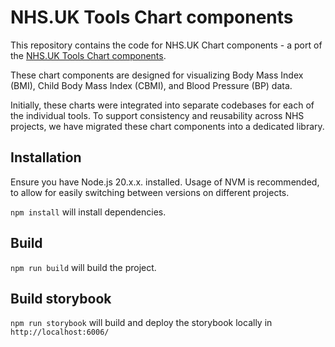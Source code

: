 # NHS.UK Tools Chart components

This repository contains the code for NHS.UK Chart components - a port of the [NHS.UK Tools Chart components](https://github.com/NHSDigital/nhsuk-tools-chart-components).

These chart components are designed for visualizing Body Mass Index (BMI), Child Body Mass Index (CBMI), and Blood Pressure (BP) data.

Initially, these charts were integrated into separate codebases for each of the individual tools. To support consistency and reusability across NHS projects, we have migrated these chart components into a dedicated library.

## Installation

Ensure you have Node.js 20.x.x. installed. Usage of NVM is recommended, to allow for easily switching between versions on different projects.

`npm install` will install dependencies.

## Build

`npm run build` will build the project.

## Build storybook

`npm run storybook` will build and deploy the storybook locally in `http://localhost:6006/`
